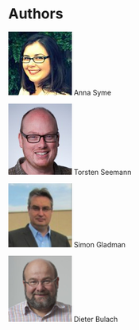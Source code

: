 # Authors

![Anna](anna.jpg) Anna Syme

![Torsten](torsten.jpg) Torsten Seemann

![Simon](simon.jpg) Simon Gladman

![Dieter](dieter.jpg) Dieter Bulach

